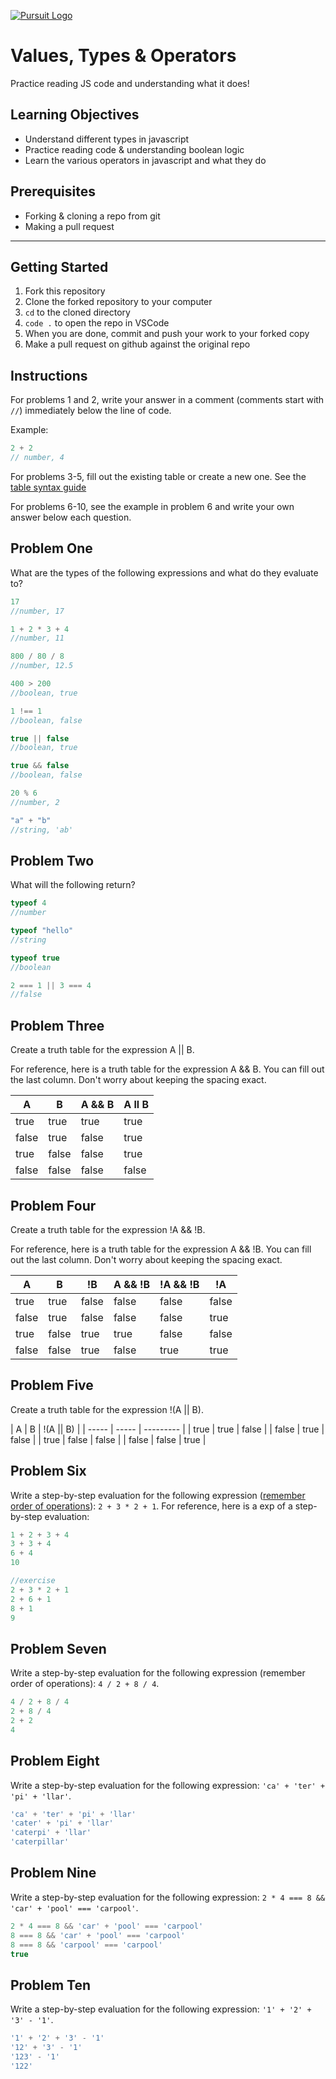 [![Pursuit Logo](https://avatars1.githubusercontent.com/u/5825944?s=200&v=4)](https://pursuit.org)

# Values, Types & Operators

Practice reading JS code and understanding what it does!

## Learning Objectives

- Understand different types in javascript
- Practice reading code & understanding boolean logic
- Learn the various operators in javascript and what they do

## Prerequisites

- Forking & cloning a repo from git
- Making a pull request

---

## Getting Started

1. Fork this repository
1. Clone the forked repository to your computer
1. `cd` to the cloned directory
1. `code .` to open the repo in VSCode
1. When you are done, commit and push your work to your forked copy
1. Make a pull request on github against the original repo

## Instructions

For problems 1 and 2, write your answer in a comment (comments start with `//`) immediately below the line of code.

Example:

```js
2 + 2
// number, 4
```

For problems 3-5, fill out the existing table or create a new one. See the [table syntax guide](https://www.markdownguide.org/extended-syntax#tables)

For problems 6-10, see the example in problem 6 and write your own answer below each question.



## Problem One

What are the types of the following expressions and what do they evaluate to?

```js
17
//number, 17

1 + 2 * 3 + 4
//number, 11

800 / 80 / 8
//number, 12.5

400 > 200
//boolean, true

1 !== 1
//boolean, false

true || false
//boolean, true

true && false
//boolean, false

20 % 6
//number, 2

"a" + "b"
//string, 'ab'

```

## Problem Two

What will the following return?

```js
typeof 4
//number

typeof "hello"
//string

typeof true
//boolean

2 === 1 || 3 === 4
//false
```

## Problem Three

Create a truth table for the expression A || B.

For reference, here is a truth table for the expression A && B. You can fill out the last column. Don't worry about keeping the spacing exact.

| A     | B     | A && B |  A ll B  |
| ----- | ----- | ------ | -------- |
| true  | true  | true   |  true    |
| false | true  | false  |  true    |
| true  | false | false  |  true    |
| false | false | false  |  false   |

## Problem Four

Create a truth table for the expression !A && !B.

For reference, here is a truth table for the expression A && !B. You can fill out the last column. Don't worry about keeping the spacing exact.

| A     | B     | !B    | A && !B | !A && !B |  !A   |
| ----- | ----- | ----- | ------- | -------- | ----- |
| true  | true  | false | false   |  false   | false |
| false | true  | false | false   |  false   | true  |
| true  | false | true  | true    |  false   | false |
| false | false | true  | false   |  true    | true  |

## Problem Five

Create a truth table for the expression !(A || B).

| A     | B     | !(A || B) | 
| ----- | ----- | --------- | 
| true  | true  | false     | 
| false | true  | false     | 
| true  | false | false     | 
| false | false | true      |

## Problem Six

Write a step-by-step evaluation for the following expression ([remember order of operations](https://www.mathsisfun.com/operation-order-pemdas.html)): `2 + 3 * 2 + 1`.
For reference, here is a exp of a step-by-step evaluation:

```js
1 + 2 + 3 + 4
3 + 3 + 4
6 + 4
10

//exercise
2 + 3 * 2 + 1
2 + 6 + 1
8 + 1
9
```

## Problem Seven

Write a step-by-step evaluation for the following expression (remember order of operations): `4 / 2 + 8 / 4`.

``` js
4 / 2 + 8 / 4
2 + 8 / 4
2 + 2
4
```

## Problem Eight

Write a step-by-step evaluation for the following expression: `'ca' + 'ter' + 'pi' + 'llar'`.

```js
'ca' + 'ter' + 'pi' + 'llar'
'cater' + 'pi' + 'llar'
'caterpi' + 'llar'
'caterpillar'
```

## Problem Nine

Write a step-by-step evaluation for the following expression: `2 * 4 === 8 && 'car' + 'pool' === 'carpool'`.

```js
2 * 4 === 8 && 'car' + 'pool' === 'carpool'
8 === 8 && 'car' + 'pool' === 'carpool'
8 === 8 && 'carpool' === 'carpool'
true

```
## Problem Ten

Write a step-by-step evaluation for the following expression: `'1' + '2' + '3' - '1'`.

```js
'1' + '2' + '3' - '1'
'12' + '3' - '1'
'123' - '1'
'122'
```